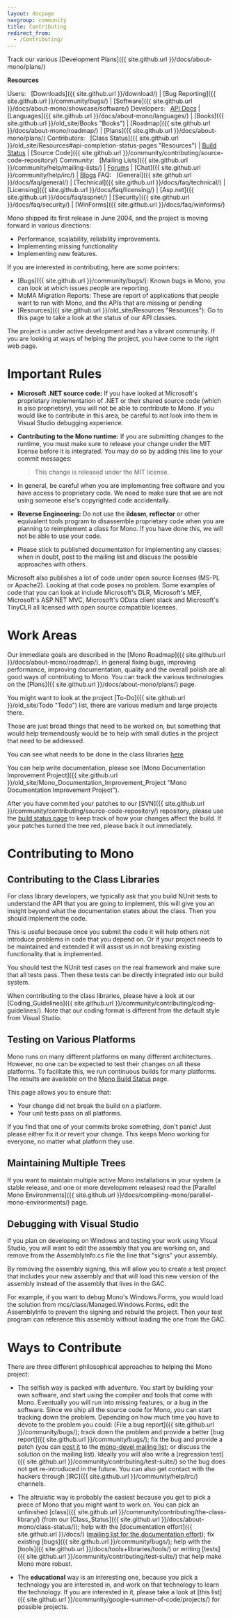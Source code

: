 ```yaml
---
layout: docpage
navgroup: community
title: Contributing
redirect_from:
  - /Contributing/
---
```


Track our various [Development Plans]({{ site.github.url }}/docs/about-mono/plans/)

**Resources**

Users:
  [Downloads]({{ site.github.url }}/download/) | [Bug Reporting]({{ site.github.url }}/community/bugs/) | [Software]({{ site.github.url }}/docs/about-mono/showcase/software/)
 Developers:
  [API Docs](http://www.go-mono.com/docs/) | [Languages]({{ site.github.url }}/docs/about-mono/languages/) | [Books]({{ site.github.url }}/old_site/Books "Books") | [Roadmap]({{ site.github.url }}/docs/about-mono/roadmap/) | [Plans]({{ site.github.url }}/docs/about-mono/plans/)
 Contributors:
  [Class Status]({{ site.github.url }}/old_site/Resources#api-completion-status-pages "Resources") | [Build Status](http://wrench.mono-project.com/builds) | [Source Code]({{ site.github.url }}/community/contributing/source-code-repository/)
 Community:
  [Mailing Lists]({{ site.github.url }}/community/help/mailing-lists/) | [Forums](http://mono.1490590.n4.nabble.com/) | [Chat]({{ site.github.url }}/community/help/irc/) | [Blogs](http://www.go-mono.com/monologue/)
 FAQ:
  [General]({{ site.github.url }}/docs/faq/general/) | [Technical]({{ site.github.url }}/docs/faq/technical/) | [Licensing]({{ site.github.url }}/docs/faq/licensing/) | [Asp.net]({{ site.github.url }}/docs/faq/aspnet/) | [Security]({{ site.github.url }}/docs/faq/security/) | [WinForms]({{ site.github.url }}/docs/faq/winforms/)

Mono shipped its first release in June 2004, and the project is moving forward in various directions:

-   Performance, scalability, reliability improvements.
-   Implementing missing functionality
-   Implementing new features.

If you are interested in contributing, here are some pointers:

-   [Bugs]({{ site.github.url }}/community/bugs/): Known bugs in Mono, you can look at which issues people are reporting.
-   MoMA Migration Reports: These are report of applications that people want to run with Mono, and the APIs that are missing or pending
-   [Resources]({{ site.github.url }}/old_site/Resources "Resources"): Go to this page to take a look at the status of our API classes.

The project is under active development and has a vibrant community. If you are looking at ways of helping the project, you have come to the right web page.

Important Rules
===============

-   **Microsoft .NET source code:** If you have looked at Microsoft's proprietary implementation of .NET or their shared source code (which is also proprietary), you will not be able to contribute to Mono. If you would like to contribute in this area, be careful to not look into them in Visual Studio debugging experience.

-   **Contributing to the Mono runtime:** If you are submitting changes to the runtime, you must make sure to release your change under the MIT license before it is integrated. You may do so by adding this line to your commit messages:

    > This change is released under the MIT license.

-   In general, be careful when you are implementing free software and you have access to proprietary code. We need to make sure that we are not using someone else's copyrighted code accidentally.

-   **Reverse Engineering:** Do not use the **ildasm**, **reflector** or other equivalent tools program to disassemble proprietary code when you are planning to reimplement a class for Mono. If you have done this, we will not be able to use your code.

-   Please stick to published documentation for implementing any classes; when in doubt, post to the mailing list and discuss the possible approaches with others.

Microsoft also publishes a lot of code under open source licenses (MS-PL or Apache2). Looking at that code poses no problem. Some examples of code that you can look at include Microsoft's DLR, Microsoft's MEF, Microsoft's ASP.NET MVC, Microsoft's OData client stack and Microsoft's TinyCLR all licensed with open source compatible licenses.

Work Areas
==========

Our immediate goals are described in the [Mono Roadmap]({{ site.github.url }}/docs/about-mono/roadmap/), in general fixing bugs, improving performance, improving documentation, quality and the overall polish are all good ways of contributing to Mono. You can track the various technologies on the [Plans]({{ site.github.url }}/docs/about-mono/plans/) page.

You might want to look at the project [To-Do]({{ site.github.url }}/old_site/Todo "Todo") list, there are various medium and large projects there.

Those are just broad things that need to be worked on, but something that would help tremendously would be to help with small duties in the project that need to be addressed.

You can see what needs to be done in the class libraries [here](http://www.go-mono.com/status/)

You can help write documentation, please see [Mono Documentation Improvement Project]({{ site.github.url }}/old_site/Mono_Documentation_Improvement_Project "Mono Documentation Improvement Project").

After you have commited your patches to our [SVN]({{ site.github.url }}/community/contributing/source-code-repository/) repository, please use the [build status page](http://wrench.mono-project.com/builds) to keep track of how your changes affect the build. If your patches turned the tree red, please back it out immediately.

Contributing to Mono
====================

Contributing to the Class Libraries
-----------------------------------

For class library developers, we typically ask that you build NUnit tests to understand the API that you are going to implement, this will give you an insight beyond what the documentation states about the class. Then you should implement the code.

This is useful because once you submit the code it will help others not introduce problems in code that you depend on. Or if your project needs to be maintained and extended it will assist us in not breaking existing functionality that is implemented.

You should test the NUnit test cases on the real framework and make sure that all tests pass. Then these tests can be directly integrated into our build system.

When contributing to the class libraries, please have a look at our [Coding\_Guidelines]({{ site.github.url }}/community/contributing/coding-guidelines/). Note that our coding format is different from the default style from Visual Studio.

Testing on Various Platforms
----------------------------

Mono runs on many different platforms on many different architectures. However, no one can be expected to test their changes on all these platforms. To facilitate this, we run continuous builds for many platforms. The results are available on the [Mono Build Status](http://wrench.mono-project.com/) page.

This page allows you to ensure that:

-   Your change did not break the build on a platform.
-   Your unit tests pass on all platforms.

If you find that one of your commits broke something, don't panic! Just please either fix it or revert your change. This keeps Mono working for everyone, no matter what platform they use.

Maintaining Multiple Trees
--------------------------

If you want to maintain multiple active Mono installations in your system (a stable release, and one or more development releases) read the [Parallel Mono Environments]({{ site.github.url }}/docs/compiling-mono/parallel-mono-environments/) page.

Debugging with Visual Studio
----------------------------

If you plan on developing on Windows and testing your work using Visual Studio, you will want to edit the assembly that you are working on, and remove from the AssemblyInfo.cs file the line that "signs" your assembly.

By removing the assembly signing, this will allow you to create a test project that includes your new assembly and that will load this new version of the assembly instead of the assembly that lives in the GAC.

For example, if you want to debug Mono's Windows.Forms, you would load the solution from mcs/class/Managed.Windows.Forms, edit the AssemblyInfo to prevent the signing and rebuild the project. Then your test program can reference this assembly without loading the one from the GAC.

Ways to Contribute
==================

There are three different philosophical approaches to helping the Mono project:

-   The selfish way is packed with adventure. You start by building your own software, and start using the compiler and tools that come with Mono. Eventually you will run into missing features, or a bug in the software. Since we ship all the source code for Mono, you can start tracking down the problem. Depending on how much time you have to devote to the problem you could: [File a bug report]({{ site.github.url }}/community/bugs/); track down the problem and provide a better [bug report]({{ site.github.url }}/community/bugs/); fix the bug and provide a patch (you can [post it](mailto:mono-devel-list@ximian.com) to the [mono-devel mailing list](http://lists.ximian.com/mailman/listinfo/mono-devel-list); or discuss the solution on the mailing list). Ideally you will also write a [regression test]({{ site.github.url }}/community/contributing/test-suite/) so the bug does not get re-introduced in the future. You can also get contact with the hackers through [IRC]({{ site.github.url }}/community/help/irc/) channels.

-   The altruistic way is probably the easiest because you get to pick a piece of Mono that you might want to work on. You can pick an unfinished [class]({{ site.github.url }}/community/contributing/the-class-library/) (from our [Class\_Status]({{ site.github.url }}/docs/about-mono/class-status/)); help with the [documentation effort]({{ site.github.url }}/docs/) ([mailing list for the documentation effort](http://lists.ximian.com/mailman/listinfo/mono-docs-list)); fix existing [bugs]({{ site.github.url }}/community/bugs/); help with the [tools]({{ site.github.url }}/docs/tools+libraries/tools/) or writing [tests]({{ site.github.url }}/community/contributing/test-suite/) that help make Mono more robust.

-   The **educational** way is an interesting one, because you pick a technology you are interested in, and work on that technology to learn the technology. If you are interested in it, please take a look at [this list]({{ site.github.url }}/community/google-summer-of-code/projects/) for possible projects.
